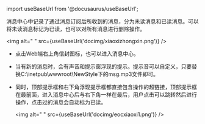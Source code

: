 
import useBaseUrl from '@docusaurus/useBaseUrl';

消息中心中记录了通过消息订阅后所收到的消息，分为未读消息和已读消息。可以将未读消息标记为已读，也可以对所有消息进行删除操作。

<img alt=" " src={useBaseUrl('docimg/xiaoxizhongxin.png')} />

* 点击Web端右上角信封图标，也可以进入消息中心。

* 当有新的消息时，会有声音和提示窗浮现的提示。提示音可以自定义，只要替换C:\inetpub\wwwroot\NewStyle下的msg.mp3文件即可。

* 同时，顶部提示框和右下角浮现提示框都直接包含操作的超链接，顶部提示框在最前面，进入消息中心后与右下角一样在最后，用户点击可以跳转然后进行操作，点击过的消息会自动标为已读。

   <img alt=" " src={useBaseUrl('docimg/eocxiaoxi1.png')} />